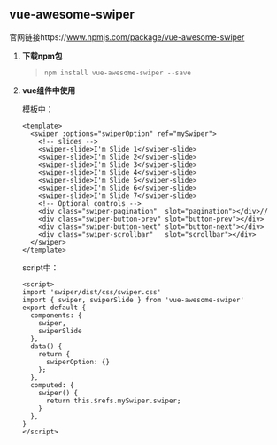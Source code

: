 ## vue-awesome-swiper

官网链接https://www.npmjs.com/package/vue-awesome-swiper

1. **下载npm包**

   > `npm install vue-awesome-swiper --save `

2. **vue组件中使用**

   模板中：

   ```vue
   <template>
     <swiper :options="swiperOption" ref="mySwiper">
       <!-- slides -->
       <swiper-slide>I'm Slide 1</swiper-slide>
       <swiper-slide>I'm Slide 2</swiper-slide>
       <swiper-slide>I'm Slide 3</swiper-slide>
       <swiper-slide>I'm Slide 4</swiper-slide>
       <swiper-slide>I'm Slide 5</swiper-slide>
       <swiper-slide>I'm Slide 6</swiper-slide>
       <swiper-slide>I'm Slide 7</swiper-slide>
       <!-- Optional controls -->
       <div class="swiper-pagination"  slot="pagination"></div>//
       <div class="swiper-button-prev" slot="button-prev"></div>
       <div class="swiper-button-next" slot="button-next"></div>
       <div class="swiper-scrollbar"   slot="scrollbar"></div>
     </swiper>
   </template>
   ```

   

   script中：

   ```vue
   <script>
   import 'swiper/dist/css/swiper.css'
   import { swiper, swiperSlide } from 'vue-awesome-swiper'
   export default {
     components: {
       swiper,
       swiperSlide
     },
     data() {
       return {
         swiperOption: {}
       };
     },
     computed: {
       swiper() {
         return this.$refs.mySwiper.swiper;
       }
     },
   }
   </script>
   ```

   
